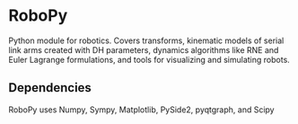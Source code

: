 # RoboPy
Python module for robotics. Covers transforms, kinematic models of serial link arms created with DH parameters, dynamics algorithms like RNE and Euler Lagrange formulations, and tools for visualizing and simulating robots.

## Dependencies
RoboPy uses Numpy, Sympy, Matplotlib, PySide2, pyqtgraph, and Scipy
